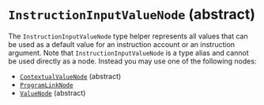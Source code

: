 # `InstructionInputValueNode` (abstract)

The `InstructionInputValueNode` type helper represents all values that can be used as a default value for an instruction account or an instruction argument. Note that `InstructionInputValueNode` is a type alias and cannot be used directly as a node. Instead you may use one of the following nodes:

- [`ContextualValueNode`](./README.md) (abstract)
- [`ProgramLinkNode`](../linkNodes/ProgramLinkNode.md)
- [`ValueNode`](../valueNodes/README.md) (abstract)

